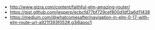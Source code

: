- http://www.gizra.com/content/faithful-elm-amazing-router/
- https://gist.github.com/jesperp/ecbcfd77bf729cef800d1df2a6d11438
- https://medium.com/@whatcomesafter/navigation-in-elm-0-17-with-elm-route-url-a921f393f052#.g3i6aooc1
